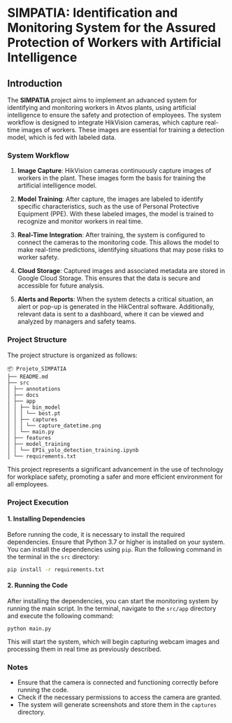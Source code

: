 # SIMPATIA: Identification and Monitoring System for the Assured Protection of Workers with Artificial Intelligence

## Introduction

The **SIMPATIA** project aims to implement an advanced system for identifying and monitoring workers in Atvos plants, using artificial intelligence to ensure the safety and protection of employees. The system workflow is designed to integrate HikVision cameras, which capture real-time images of workers. These images are essential for training a detection model, which is fed with labeled data.

### System Workflow

1. **Image Capture**: HikVision cameras continuously capture images of workers in the plant. These images form the basis for training the artificial intelligence model.

2. **Model Training**: After capture, the images are labeled to identify specific characteristics, such as the use of Personal Protective Equipment (PPE). With these labeled images, the model is trained to recognize and monitor workers in real time.

3. **Real-Time Integration**: After training, the system is configured to connect the cameras to the monitoring code. This allows the model to make real-time predictions, identifying situations that may pose risks to worker safety.

4. **Cloud Storage**: Captured images and associated metadata are stored in Google Cloud Storage. This ensures that the data is secure and accessible for future analysis.

5. **Alerts and Reports**: When the system detects a critical situation, an alert or pop-up is generated in the HikCentral software. Additionally, relevant data is sent to a dashboard, where it can be viewed and analyzed by managers and safety teams.

### Project Structure

The project structure is organized as follows:

```
📦 Projeto_SIMPATIA
├── README.md
├── src
│ ├── annotations
│ ├── docs
│ ├── app
│ │ ├── bin_model
│ │ │ └── best.pt
│ │ ├── captures
│ │ │ └── capture_datetime.png
│ │ └── main.py
│ ├── features
│ ├── model_training
│ │ └── EPIs_yolo_detection_training.ipynb
│ └── requirements.txt
```

This project represents a significant advancement in the use of technology for workplace safety, promoting a safer and more efficient environment for all employees.

### Project Execution

#### 1. Installing Dependencies

Before running the code, it is necessary to install the required dependencies. Ensure that Python 3.7 or higher is installed on your system. You can install the dependencies using `pip`. Run the following command in the terminal in the `src` directory:

```bash
pip install -r requirements.txt
```

#### 2. Running the Code

After installing the dependencies, you can start the monitoring system by running the main script. In the terminal, navigate to the `src/app` directory and execute the following command:

```
python main.py
```

This will start the system, which will begin capturing webcam images and processing them in real time as previously described.

### Notes

- Ensure that the camera is connected and functioning correctly before running the code.
- Check if the necessary permissions to access the camera are granted.
- The system will generate screenshots and store them in the `captures` directory.
